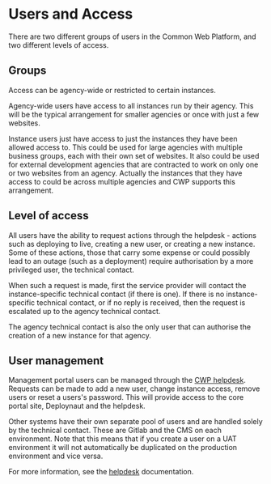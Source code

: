 # Users and Access

There are two different groups of users in the Common Web Platform, and two different levels of access.

## Groups

Access can be agency-wide or restricted to certain instances.

Agency-wide users have access to all instances run by their agency. This will be the typical arrangement for smaller
agencies or once with just a few websites.

Instance users just have access to just the instances they have been allowed access to. This could be used for large
agencies with multiple business groups, each with their own set of websites. It also could be used for external
development agencies that are contracted to work on only one or two websites from an agency. Actually the instances
that they have access to could be across multiple agencies and CWP supports this arrangement.

## Level of access

All users have the ability to request actions through the helpdesk - actions such as deploying to live, creating a new
user, or creating a new instance. Some of these actions, those that carry some expense or could possibly lead to an
outage (such as a deployment) require authorisation by a more privileged user, the technical contact.

When such a request is made, first the service provider will contact the instance-specific technical contact (if there
is one). If there is no instance-specific technical contact, or if no reply is received, then the request is escalated
up to the agency technical contact.

The agency technical contact is also the only user that can authorise the creation of a new instance for that agency.

## User management

Management portal users can be managed through the [CWP helpdesk](http://helpdesk.cwp.govt.nz). Requests can be made to
add a new user, change instance access, remove users or reset a users's password. This will provide access to the core
portal site, Deploynaut and the helpdesk.

Other systems have their own separate pool of users and are handled solely by the technical contact. These are Gitlab
and the CMS on each environment. Note that this means that if you create a user on a UAT environment it will not
automatically be duplicated on the production environment and vice versa.

For more information, see the [helpdesk](helpdesk) documentation.